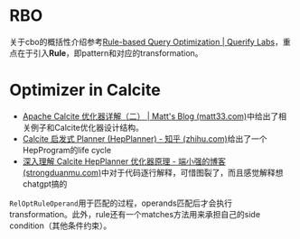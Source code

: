 # RBO
关于cbo的概括性介绍参考[Rule-based Query Optimization | Querify Labs](https://www.querifylabs.com/blog/rule-based-query-optimization)，重点在于引入**Rule**，即pattern和对应的transformation。

# Optimizer in Calcite
- [Apache Calcite 优化器详解（二） | Matt's Blog (matt33.com)](https://matt33.com/2019/03/17/apache-calcite-planner/)中给出了相关例子和Calcite优化器设计结构。
- [Calcite 启发式 Planner (HepPlanner) - 知乎 (zhihu.com)](https://zhuanlan.zhihu.com/p/61661909)给出了一个HepProgram的life cycle
- [深入理解 Calcite HepPlanner 优化器原理 - 端小强的博客 (strongduanmu.com)](https://strongduanmu.com/blog/deep-understand-of-calcite-hep-planner/)中对于代码逐行解释，可惜图裂了，而且感觉解释想chatgpt搞的

`RelOptRuleOperand`用于匹配的过程，operands匹配后才会执行transformation。此外，rule还有一个matches方法用来承担自己的side condition（其他条件约束）。